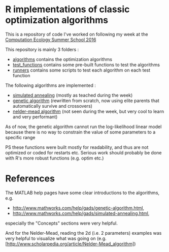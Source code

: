 # R implementations of classic optimization algorithms

This is a repository of code I've worked on following my week at the [Computation Ecology Summer School 2016](http://poisotlab.io/summerschool/)

This repository is mainly 3 folders : 
* [algorithms](algorithms) contains the optimization algorithms
* [test_functions](test_functions) contains some pre-built functions to test the algorithms
* [runners](runners) contains some scripts to test each algorithm on each test function

The following algorithms are implemented : 
* [simulated annealing](algorithms/simulated_annealing.R) (mostly as teached during the week)
* [genetic algorithm](algorithms/genetic_algorithm.R) (rewritten from scratch, now using elite parents that automatically survive and crossovers)
* [nelder-mead algorithm](algorithms/nelder_mead.R) (not seen during the week, but very cool to learn and very performant)

As of now, the genetic algorithm cannot run the log-likelihood linear model because there is no way to constrain the value of some parameters to a specific range

PS these functions were built mostly for readability, and thus are not optimized or coded for restarts etc.
Serious work should probably be done with R's more robust functions (e.g. optim etc.)

# References
The MATLAB help pages have some clear introductions to the algorithms, e.g. 
* http://www.mathworks.com/help/gads/genetic-algorithm.html, 
* http://www.mathworks.com/help/gads/simulated-annealing.html, 

especially the "Concepts" sections were very helpful.

And for the Nelder-Mead, reading the 2d (i.e. 2 parameters) examples was very helpful to visualize what was going on (e.g. [http://www.scholarpedia.org/article/Nelder-Mead_algorithm])
